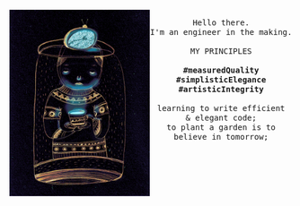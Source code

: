    <br>
   <img align="left" alt="GIF" src="/preview.gif" width="250px">
<p align="center">   
   <samp>Hello there.<br>I'm an engineer in the making.<br><br>MY PRINCIPLES<br><br><b>#measuredQuality #simplisticElegance #artisticIntegrity</b><br>
   <br>learning to write efficient<br>& elegant code;<br>to plant a garden is to believe in tomorrow;</samp>
</p>

<!--
[Laurene Boglio](https://giphy.com/boglio)
[@chemical_sisters](https://giphy.com/chemical_sister)

<br><b>MY PRINCIPLES</b><br>&mdash;&mdash;measured quality<br>
   &nbsp;&nbsp;&mdash;&mdash;simplistic elegance<br>
   &nbsp;&mdash;&mdash;artistic integrity<br>
<img src="" width="500px"><br>
->
